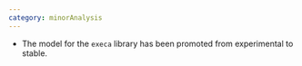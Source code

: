 ```yaml
---
category: minorAnalysis
---
```

* The model for the `execa` library has been promoted from experimental to stable.
